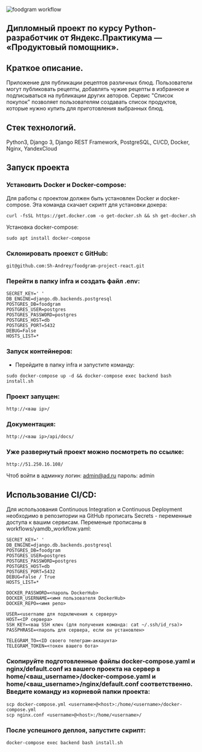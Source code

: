 ![foodgram workflow](https://github.com/Sh-Andrey/foodgram-project-react/actions/workflows/foodgram_workflow.yml/badge.svg)

## Дипломный проект по курсу Python-разработчик от Яндекс.Практикума — «Продуктовый помощник».
## Краткое описание.
Приложение для публикации рецептов различных блюд. Пользователи могут публиковать рецепты, добавлять чужие рецепты в избранное и подписываться на публикации других авторов. Сервис "Список покупок" позволяет пользователям создавать список продуктов, которые нужно купить для приготовления выбранных блюд.

## Стек технологий.
Python3, Django 3, Django REST Framework, PostgreSQL,
CI/CD, Docker, Nginx, YandexCloud

## Запуск проекта
### Установить Docker и Docker-compose:
Для работы с проектом должен быть установлен Docker и docker-compose. Эта команда скачает скрипт для установки докера:
```
curl -fsSL https://get.docker.com -o get-docker.sh && sh get-docker.sh
```
Установка docker-compose:
```
sudo apt install docker-compose
```
### Склонировать проекст с GitHub:
```
git@github.com:Sh-Andrey/foodgram-project-react.git
```
### Перейти в папку infra и создать файл .env:
```
SECRET_KEY=' '
DB_ENGINE=django.db.backends.postgresql
POSTGRES_DB=foodgram
POSTGRES_USER=postgres
POSTGRES_PASSWORD=postgres
POSTGRES_HOST=db
POSTGRES_PORT=5432
DEBUG=False
HOSTS_LIST=*
```
### Запуск контейнеров:
- Перейдите в папку infra и запустите команду:
```
sudo docker-compose up -d && docker-compose exec backend bash install.sh
```
### Проект запущен:
```
http://<ваш ip>/
```
### Документация:
```
http://<ваш ip>/api/docs/
```
### Уже развернутый проект можно посмотреть по ссылке:
```
http://51.250.16.108/
```
Чтоб войти в админку логин: admin@ad.ru пароль: admin

## Использование CI/CD:
Для использования Continuous Integration и Continuous Deployment необходимо в репозитории на GitHub прописать Secrets - переменные доступа к вашим сервисам. Переменые прописаны в workflows/yamdb_workflow.yaml:
```
SECRET_KEY=' '
DB_ENGINE=django.db.backends.postgresql
POSTGRES_DB=foodgram
POSTGRES_USER=postgres
POSTGRES_PASSWORD=postgres
POSTGRES_HOST=db
POSTGRES_PORT=5432
DEBUG=False / True
HOSTS_LIST=*

DOCKER_PASSWORD=<пароль DockerHub>
DOCKER_USERNAME=<имя пользователя DockerHub>
DOCKER_REPO=<имя репо>

USER=<username для подключения к серверу>
HOST=<IP сервера>
SSH_KEY=<ваш SSH ключ (для получения команда: cat ~/.ssh/id_rsa)>
PASSPHRASE=<пароль для сервера, если он установлен>

TELEGRAM_TO=<ID своего телеграм-аккаунта>
TELEGRAM_TOKEN=<токен вашего бота>
```
### Скопируйте подготовленные файлы docker-compose.yaml и nginx/default.conf из вашего проекта на сервер в home/<ваш_username>/docker-compose.yaml и home/<ваш_username>/nginx/default.conf соответственно. Введите команду из корневой папки проекта:
```
scp docker-compose.yml <username>@<host>:/home/<username>/docker-compose.yml
scp nginx.conf <username>@<host>:/home/<username>/
```
### После успешного деплоя, запустите скрипт:
```
docker-compose exec backend bash install.sh
```
